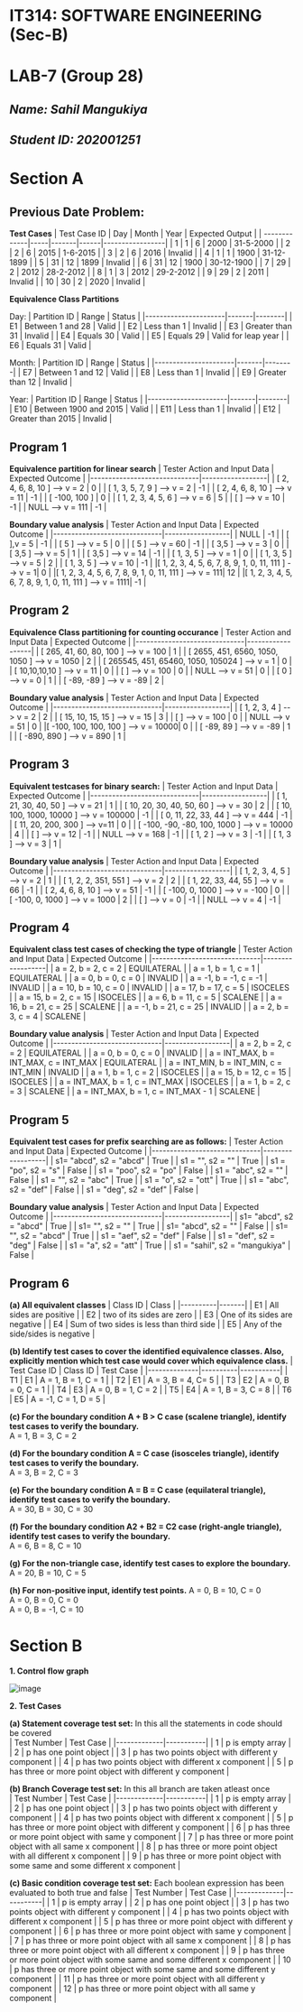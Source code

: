 # IT314: SOFTWARE ENGINEERING (Sec-B)
# LAB-7 (Group 28)
## _Name: Sahil Mangukiya_
## _Student ID: 202001251_

# Section A
## Previous Date Problem:

**Test Cases**
| Test Case ID | Day | Month | Year | Expected Output |
| -------------|-----|-------|------|-----------------|
| 1 | 1 | 6 | 2000 | 31-5-2000 |
| 2 | 2 | 6 | 2015 | 1-6-2015 |
| 3 | 2 | 6 | 2016 | Invalid |
| 4 | 1 | 1 | 1900 | 31-12-1899 |
| 5 | 31 | 12 | 1899 | Invalid |
| 6 | 31 | 12 | 1900 | 30-12-1900 |
| 7 | 29 | 2 | 2012 | 28-2-2012 |
| 8 | 1 | 3 | 2012 | 29-2-2012 | 
| 9 | 29 | 2 | 2011 | Invalid |
| 10 | 30 | 2 | 2020 | Invalid |


**Equivalence Class Partitions** <br/>

Day:
| Partition ID | Range | Status |
|----------------------|-------|--------|
| E1 | Between 1 and 28 | Valid |
| E2 | Less than 1 | Invalid |
| E3 | Greater than 31 | Invalid |
| E4 | Equals 30 | Valid |
| E5 | Equals 29 | Valid for leap year |
| E6 | Equals 31 | Valid |

Month:
| Partition ID | Range | Status |
|----------------------|-------|--------|
| E7 | Between 1 and 12 | Valid |
| E8 | Less than 1 | Invalid |
| E9 | Greater than 12 | Invalid |

Year: 
| Partition ID | Range | Status |
|----------------------|-------|--------|
| E10 | Between 1900 and 2015 | Valid |
| E11 | Less than 1 | Invalid |
| E12 | Greater than 2015 | Invalid |

## Program 1
**Equivalence partition for linear search**
| Tester Action and Input Data | Expected Outcome |
|------------------------------|------------------|
| [ 2, 4, 6, 8, 10 ] --> v = 2 | 0 |
| [ 1, 3, 5, 7, 9 ] --> v = 2 | -1 |
| [ 2, 4, 6, 8, 10 ] --> v = 11 | -1 |
| [ -100, 100 ] | 0 |
| [ 1, 2, 3, 4, 5, 6 ] --> v = 6 | 5 |
| [ ] --> v = 10 | -1 |
| NULL --> v = 111 | -1 |

**Boundary value analysis**
| Tester Action and Input Data | Expected Outcome |
|------------------------------|------------------|
| NULL | -1 |
| [ ],v = 5 | -1 |
| [ 5 ] --> v = 5 | 0 |
| [ 5 ] --> v = 60 | -1 |
| [ 3,5 ] --> v = 3 | 0 |
| [ 3,5 ] --> v = 5 | 1 |
| [ 3,5 ] --> v = 14 | -1 |
| [ 1, 3, 5 ] --> v = 1 | 0 |
| [ 1, 3, 5 ] --> v = 5 | 2 |
| [ 1, 3, 5 ] --> v = 10 | -1 |
|[ 1, 2, 3, 4, 5, 6, 7, 8, 9, 1, 0, 11, 111 ] --> v = 1| 0 |
|[ 1, 2, 3, 4, 5, 6, 7, 8, 9, 1, 0, 11, 111 ] --> v = 111| 12 |
|[ 1, 2, 3, 4, 5, 6, 7, 8, 9, 1, 0, 11, 111 ] --> v = 1111| -1 |

## Program 2
**Equivalence Class partitioning for counting occurance**
| Tester Action and Input Data | Expected Outcome |
|------------------------------|------------------|
| [ 265, 41, 60, 80, 100 ] --> v = 100 | 1 |
| [ 2655, 451, 6560, 1050, 1050 ] --> v = 1050 | 2 |
| [ 265545, 451, 65460, 1050, 105024 ] --> v = 1 | 0 |
| [ 10,10,10,10 ] --> v = 11 | 0 |
| [ ] --> v = 100 | 0 |
| NULL --> v = 51 | 0 |
| [ 0 ] --> v = 0 | 1 |
| [ -89, -89 ] --> v = -89 | 2 |

**Boundary value analysis**
| Tester Action and Input Data | Expected Outcome |
|------------------------------|------------------|
| [ 1, 2, 3, 4 ] --> v = 2 | 2 |
| [ 15, 10, 15, 15 ] --> v = 15 | 3 |
| [ ] --> v = 100 | 0 |
| NULL --> v = 51 | 0 |
|[ -100, 100, 100, 100 ] --> v = 10000| 0 |
| [ -89, 89 ] --> v = -89 | 1 |
| [ -890, 890 ] --> v = 890 | 1 |

## Program 3
**Equivalent testcases for binary search:**
| Tester Action and Input Data | Expected Outcome |
|------------------------------|------------------|
| [ 1, 21, 30, 40, 50 ] --> v = 21 | 1 |
| [ 10, 20, 30, 40, 50, 60 ] --> v = 30 | 2 |
| [ 10, 100, 1000, 10000 ] --> v = 100000 | -1 |
| [ 0, 11, 22, 33, 44 ] --> v = 444 | -1 |
| [ 11, 20, 200, 300 ] --> v=11 | 0 |
| [ -100, -90, -80, 100, 1000 ] --> v = 10000 | 4 |
| [ ] --> v = 12 | -1 |
| NULL --> v = 168 | -1 |
| [ 1, 2 ] --> v = 3 | -1 |
| [ 1, 3 ] --> v = 3 | 1 |

**Boundary value analysis**
| Tester Action and Input Data | Expected Outcome |
|------------------------------|------------------|
| [ 1, 2, 3, 4, 5 ] --> v = 2 | 1 |
| [ 1, 2, 2, 351, 551 ] --> v = 2 | 2 |
| [ 1, 22, 33, 44, 55 ] --> v = 66 | -1 |
| [ 2, 4, 6, 8, 10 ] --> v = 51 | -1 |
| [ -100, 0, 1000 ] --> v = -100 | 0 |
| [ -100, 0, 1000 ] --> v = 1000 | 2 |
| [ ] --> v = 0 | -1 |
| NULL --> v = 4 | -1 |

## Program 4
**Equivalent class test cases of checking the type of triangle**
| Tester Action and Input Data | Expected Outcome |
|------------------------------|------------------|
| a = 2, b = 2, c = 2 | EQUILATERAL |
| a = 1, b = 1, c = 1 | EQUILATERAL |
| a = 0, b = 0, c = 0 | INVALID |
| a = -1, b = -1, c = -1 | INVALID |
| a = 10, b = 10, c = 0 | INVALID |
| a = 17, b = 17, c = 5 | ISOCELES |
| a = 15, b = 2, c = 15 | ISOCELES |
| a = 6, b = 11, c = 5 | SCALENE |
| a = 16, b = 21, c = 25 | SCALENE |
| a = -1, b = 21, c = 25 | INVALID |
| a = 2, b = 3, c = 4 | SCALENE |

**Boundary value analysis**
| Tester Action and Input Data | Expected Outcome |
|------------------------------|------------------|
| a = 2, b = 2, c = 2 | EQUILATERAL |
| a = 0, b = 0, c = 0 | INVALID |
| a = INT_MAX, b = INT_MAX, c = INT_MAX | EQUILATERAL |
| a = INT_MIN, b = INT_MIN, c = INT_MIN | INVALID |
| a = 1, b = 1, c = 2 | ISOCELES |
| a = 15, b = 12, c = 15 | ISOCELES |
| a = INT_MAX, b = 1, c = INT_MAX | ISOCELES |
| a = 1, b = 2, c = 3 | SCALENE |
| a = INT_MAX, b = 1, c = INT_MAX - 1 | SCALENE |

## Program 5
**Equivalent test cases for prefix searching are as follows:**
| Tester Action and Input Data | Expected Outcome |
|------------------------------|------------------|
| s1= "abcd", s2 = "abcd" | True |
| s1 = "", s2 = "" | True |
| s1 = "po", s2 = "s" | False |
| s1 = "poo", s2 = "po" | False |
| s1 = "abc", s2 = "" | False |
| s1 = "", s2 = "abc" | True |
| s1 = "o", s2 = "ott" | True |
| s1 = "abc", s2 = "def" | False |
| s1 = "deg", s2 = "def" | False |

**Boundary value analysis**
| Tester Action and Input Data | Expected Outcome |
|------------------------------|------------------|
| s1= "abcd", s2 = "abcd" | True |
| s1= "", s2 = "" | True |
| s1= "abcd", s2 = "" | False |
| s1= "", s2 = "abcd" | True |
| s1 = "aef", s2 = "def" | False |
| s1 = "def", s2 = "deg" | False |
| s1 = "a", s2 = "att" | True |
| s1 = "sahil", s2 = "mangukiya" | False |

## Program 6
**(a) All equivalent classes**
| Class ID | Class |
|----------|-------|
| E1 | All sides are positive |
| E2 | two of its sides are zero |
| E3 | One of its sides are negative |
| E4 | Sum of two sides is less than third side |
| E5 | Any of the side/sides is negative |

**(b) Identify test cases to cover the identified equivalence classes. Also, explicitly mention which test case would cover which equivalence class.**
| Test Case ID | Class ID | Test Case |
|--------------|----------|-----------|
| T1 | E1 | A = 1, B = 1, C = 1 |
| T2 | E1 | A = 3, B = 4, C= 5 |
| T3 | E2 | A = 0, B = 0, C = 1 |
| T4 | E3 | A = 0, B = 1, C = 2 |
| T5 | E4 | A = 1, B = 3, C = 8 |
| T6 | E5 | A = -1, C = 1, D = 5 |

**(c) For the boundary condition A + B > C case (scalene triangle), identify test cases to verify the boundary.** <br/>
A = 1, B = 3, C = 2

**(d) For the boundary condition A = C case (isosceles triangle), identify test cases to verify the boundary.** <br/>
A = 3, B = 2, C = 3

**(e) For the boundary condition A = B = C case (equilateral triangle), identify test cases to verify the boundary.**<br/>
A = 30, B = 30, C = 30

**(f) For the boundary condition A2 + B2 = C2 case (right-angle triangle), identify test cases to verify the boundary.** <br/>
A = 6, B = 8, C = 10

**(g)  For the non-triangle case, identify test cases to explore the boundary.**<br/>
A = 20, B = 10, C = 5

**(h) For non-positive input, identify test points.**
A = 0, B = 10, C = 0 <br/>
A = 0, B = 0, C = 0 <br/>
A = 0, B = -1, C = 10 <br/>

# Section B
**1. Control flow graph**

![image](https://user-images.githubusercontent.com/94627901/231486591-92d070db-7388-4017-bb1d-5c2127f917d2.png)

**2. Test Cases** </br>

**(a) Statement coverage test set:** In this all the statements in code should be covered <br/>
| Test Number | Test Case |
|-------------|-----------|
| 1 | p is empty array |
| 2 | p has one point object |
| 3 | p has two points object with different y component |
| 4 | p has two points object with different x component |
| 5 | p has three or more point object with different y component |


**(b) Branch Coverage test set:** In this all branch are taken atleast once <br/>
| Test Number | Test Case |
|-------------|-----------|
| 1 | p is empty array |
| 2 | p has one point object |
| 3 | p has two points object with different y component |
| 4 | p has two points object with different x component |
| 5 | p has three or more point object with different y component |
| 6 | p has three or more point object with same y component |
| 7 | p has three or more point object with all same x component |
| 8 | p has three or more point object with all different x component |
| 9 | p has three or more point object with some same and some different x component |


**(c) Basic condition coverage test set:** Each boolean expression has been evaluated to both true and false
| Test Number | Test Case |
|-------------|-----------|
| 1 | p is empty array |
| 2 | p has one point object |
| 3 | p has two points object with different y component |
| 4 | p has two points object with different x component |
| 5 | p has three or more point object with different y component |
| 6 | p has three or more point object with same y component |
| 7 | p has three or more point object with all same x component |
| 8 | p has three or more point object with all different x component |
| 9 | p has three or more point object with some same and some different x component |
| 10 | p has three or more point object with some same and some different y component |
| 11 | p has three or more point object with all different y component |
| 12 | p has three or more point object with all same y component |

